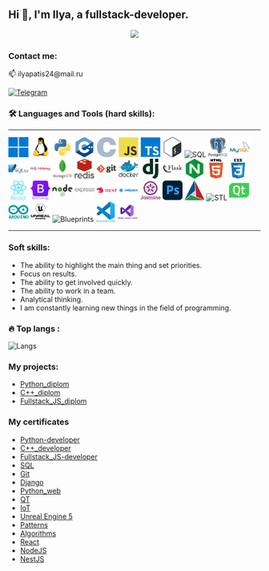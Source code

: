 <h2>Hi 👋, I'm  Ilya, a fullstack-developer.</h2>

<div id="header" align="center">
  <img src="https://media.giphy.com/media/M9gbBd9nbDrOTu1Mqx/giphy.gif" width="100"/>
</div>
<h3>Contact me:</h3> 
📫 ilyapatis24@mail.ru

[![Telegram](https://img.shields.io/badge/telegram-0088cc?style=for-the-badge&logo=telegram&logoColor=white)](https://t.me/Patis24)
### :hammer_and_wrench: Languages and Tools (hard skills):
<hr>
<div>
  <img src="https://raw.githubusercontent.com/devicons/devicon/refs/heads/master/icons/windows11/windows11-original.svg" title="Windows" alt="Windows" width="40" height="40">
  <img src="https://raw.githubusercontent.com/devicons/devicon/refs/heads/master/icons/linux/linux-original.svg" title="Linux" alt="Linux" width="40" height="40">
  <img src="https://raw.githubusercontent.com/devicons/devicon/refs/heads/master/icons/python/python-original.svg" title="Python" alt="Python" width="40" height="40">
  <img src="https://raw.githubusercontent.com/devicons/devicon/refs/heads/master/icons/cplusplus/cplusplus-original.svg" title="C++" alt="C++" width="40" height="40">
  <img src="https://raw.githubusercontent.com/devicons/devicon/refs/heads/master/icons/c/c-original.svg" title="C" alt="C" width="40" height="40">
  <img src="https://raw.githubusercontent.com/devicons/devicon/refs/heads/master/icons/javascript/javascript-original.svg" title="Javascript" alt="Javascript" width="40" height="40">
  <img src="https://raw.githubusercontent.com/devicons/devicon/refs/heads/master/icons/typescript/typescript-original.svg" title="Typescript" alt="Typescript" width="40" height="40">
  <img src="https://raw.githubusercontent.com/devicons/devicon/refs/heads/master/icons/bash/bash-original.svg" title="Bash" alt="Bash" width="40" height="40">
  <img src="https://u.netology.ru/backend/uploads/page_assets/images/file/46280/tools_SQL_color.png" title="SQL" alt="SQL" width="40" height="40">
  <img src="https://raw.githubusercontent.com/devicons/devicon/1119b9f84c0290e0f0b38982099a2bd027a48bf1/icons/postgresql/postgresql-original-wordmark.svg" title="PostgreSQL" alt="PostgreSQL" width="40" height="40">
  <img src="https://raw.githubusercontent.com/devicons/devicon/ca28c779441053191ff11710fe24a9e6c23690d6/icons/mysql/mysql-original-wordmark.svg" title="MySQL" alt="MySQL" width="40" height="40">
  <img src="https://raw.githubusercontent.com/devicons/devicon/refs/heads/master/icons/sqlite/sqlite-original-wordmark.svg" title="SQLite" alt="SQLite" width="40" height="40">
  <img src="https://raw.githubusercontent.com/devicons/devicon/refs/heads/master/icons/sqlalchemy/sqlalchemy-original-wordmark.svg" title="SQLAlchemy" alt="SQLAlchemy " width="40" height="40">
  <img src="https://raw.githubusercontent.com/devicons/devicon/refs/heads/master/icons/mongodb/mongodb-original-wordmark.svg" title="MongoDB " alt="MongoDB " width="40" height="40">
  <img src="https://raw.githubusercontent.com/devicons/devicon/refs/heads/master/icons/redis/redis-original-wordmark.svg" title="Redis " alt="Redis " width="40" height="40">
  <img src="https://raw.githubusercontent.com/devicons/devicon/1119b9f84c0290e0f0b38982099a2bd027a48bf1/icons/git/git-original-wordmark.svg" title="Git" alt="Git" width="40" height="40">
  <img src="https://raw.githubusercontent.com/devicons/devicon/refs/heads/master/icons/docker/docker-original-wordmark.svg" title="Docker" alt="Docker" width="40" height="40">
  <img src="https://raw.githubusercontent.com/devicons/devicon/refs/heads/master/icons/django/django-plain.svg" title="Django" alt="Django" width="40" height="40">
  <img src="https://raw.githubusercontent.com/devicons/devicon/refs/heads/master/icons/flask/flask-original-wordmark.svg" title="Flask" alt="Flask" width="40" height="40">
  <img src="https://raw.githubusercontent.com/devicons/devicon/refs/heads/master/icons/nginx/nginx-original.svg" title="Nginx" alt="Nginx" width="40" height="40">
  <img src="https://raw.githubusercontent.com/devicons/devicon/refs/heads/master/icons/html5/html5-original-wordmark.svg" title="HTML5" alt="HTML5" width="40" height="40">
  <img src="https://raw.githubusercontent.com/devicons/devicon/refs/heads/master/icons/css3/css3-original-wordmark.svg" title="CSS3" alt="CSS3" width="40" height="40">
  <img src="https://raw.githubusercontent.com/devicons/devicon/refs/heads/master/icons/react/react-original-wordmark.svg" title="React" alt="React" width="40" height="40">
  <img src="https://raw.githubusercontent.com/devicons/devicon/refs/heads/master/icons/bootstrap/bootstrap-original-wordmark.svg" title="Bootstrap" alt="Bootstrap" width="40" height="40">
  <img src="https://raw.githubusercontent.com/devicons/devicon/refs/heads/master/icons/nodejs/nodejs-original-wordmark.svg" title="Node.js" alt="Node.js" width="40" height="40">
  <img src="https://raw.githubusercontent.com/devicons/devicon/refs/heads/master/icons/express/express-original-wordmark.svg" title="Express.js" alt="Express.js" width="40" height="40">
  <img src="https://raw.githubusercontent.com/devicons/devicon/refs/heads/master/icons/nestjs/nestjs-original-wordmark.svg" title="Nest.js" alt="Nest.js" width="40" height="40">
  <img src="https://raw.githubusercontent.com/devicons/devicon/refs/heads/master/icons/webpack/webpack-original-wordmark.svg" title="Webpack" alt="Webpack" width="40" height="40">
  <img src="https://raw.githubusercontent.com/devicons/devicon/refs/heads/master/icons/jasmine/jasmine-original-wordmark.svg" title="Jasmine " alt="Jasmine " width="40" height="40">
  <img src="https://raw.githubusercontent.com/devicons/devicon/refs/heads/master/icons/photoshop/photoshop-original.svg" title="Photoshop " alt="Photoshop " width="40" height="40">
  <img src="https://raw.githubusercontent.com/devicons/devicon/1119b9f84c0290e0f0b38982099a2bd027a48bf1/icons/cmake/cmake-original.svg" title="Cmake" alt="Cmake" width="40" height="40">
  <img src="https://u.netology.ru/backend/uploads/page_assets/images/file/46337/tools_STL_color.png" title="STL" alt="STL" width="40" height="40">
  <img src="https://raw.githubusercontent.com/devicons/devicon/1119b9f84c0290e0f0b38982099a2bd027a48bf1/icons/qt/qt-original.svg" title="QT" alt="QT" width="40" height="40">
  <img src="https://raw.githubusercontent.com/devicons/devicon/1119b9f84c0290e0f0b38982099a2bd027a48bf1/icons/arduino/arduino-original-wordmark.svg" title="Arduino" alt="Arduino " width="40" height="40">
  <img src="https://raw.githubusercontent.com/devicons/devicon/1119b9f84c0290e0f0b38982099a2bd027a48bf1/icons/unrealengine/unrealengine-original-wordmark.svg"  title="Unreal Engine 5" alt="Unreal Engine 5" width="40" height="40">
  <img src="https://u.netology.ru/backend/uploads/page_assets/images/file/46342/tools_Blueprints_color.png" title="Blueprints" alt="Blueprints" width="40" height="40">
  <img src="https://raw.githubusercontent.com/devicons/devicon/refs/heads/master/icons/vscode/vscode-original-wordmark.svg" title="VS code" alt="VS code" width="40" height="40">
  <img src="https://raw.githubusercontent.com/devicons/devicon/refs/heads/master/icons/visualstudio/visualstudio-original-wordmark.svg" title="Visual Studio" alt="Visual Studio" width="40" height="40">
</div>
<hr>

### Soft skills:
- The ability to highlight the main thing and set priorities.
- Focus on results.
- The ability to get involved quickly.
- The ability to work in a team.
- Analytical thinking.
- I am constantly learning new things in the field of programming.

### :fire: Top langs :

![Langs](https://github-readme-stats.vercel.app/api/top-langs/?username=ilyapatis24&layout=compact)

### My projects:
- [Python_diplom](https://github.com/ilyapatis/python-diplom)
- [C++_diplom](https://github.com/ilyapatis/CppDiplom)
- [Fullstack_JS_diplom](https://github.com/ilyapatis/JSDiplom)
    
### My certificates
- [Python-developer](https://github.com/ilyapatis/ilyapatis/blob/main/Python-developer.jpg)
- [C++_developer](https://github.com/ilyapatis/ilyapatis/blob/main/C++_developer.jpg)
- [Fullstack_JS-developer](https://github.com/ilyapatis/ilyapatis/blob/main/Fullstack_JS.jpg)
- [SQL](https://github.com/ilyapatis/ilyapatis/blob/main/sql.jpg)
- [Git](https://github.com/ilyapatis/ilyapatis/blob/main/git.jpg)
- [Django](https://github.com/ilyapatis/ilyapatis/blob/main/Django.jpg)
- [Python_web](https://github.com/ilyapatis/ilyapatis/blob/main/Web_dev.jpg)
- [QT](https://github.com/ilyapatis/ilyapatis/blob/main/QT.jpg)
- [IoT](https://github.com/ilyapatis/ilyapatis/blob/main/iot.jpg)
- [Unreal Engine 5](https://github.com/ilyapatis/ilyapatis/blob/main/unreal_engine.jpg)
- [Patterns](https://github.com/ilyapatis/ilyapatis/blob/main/patterns.jpg)
- [Algorithms](https://github.com/ilyapatis/ilyapatis/blob/main/Algorithms.jpg)
- [React](https://github.com/ilyapatis/ilyapatis/blob/main/react.jpg)
- [NodeJS](https://github.com/ilyapatis/ilyapatis/blob/main/NodeJS.jpg)
- [NestJS](https://github.com/ilyapatis/ilyapatis/blob/main/NestJS.jpg)

